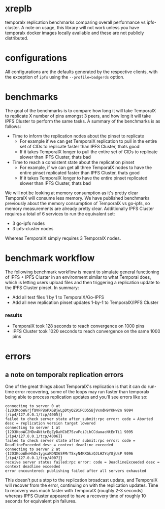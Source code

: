 # xreplb

temporalx replication benchmarks comparing overall performance vs ipfs-cluster. A note on usage, this library will not work unless you have temporalx docker images locally available and these are not publicly distributed.

# configurations

All configurations are the defaults generated by the respective clients, with the exception of `ipfs` using the `--profile=badgerds` option.

# benchmarks

The goal of the benchmarks is to compare how long it will take TemporalX to replicate X number of pins amongst 3 peers, and how long it will take IPFS Cluster to perform the same tasks. A summary of the benchmarks is as follows:

* Time to inform the replication nodes about the pinset to replicate
  * For example if we can get TemporalX replication to pull in the entire set of CIDs to replicate faster than IPFS Cluster, thats good
  * If it takes TemporalX longer to pull the entire set of CIDs to replicate slower than IPFS Cluster, thats bad
* Time to reach a consistent state about the replication pinset
  * For example, if we can get all three TemporalX nodes to have the entire pinset replicated faster than IPFS Cluster, thats good
  * If it takes TemporalX longer to have the entire pinset replicated slower than IPFS Cluster, thats bad

We will not be looking at memory consumption as it's pretty clear TemporalX will consume less memory. We have published benchmarks previously about the memory consumption of TemporalX vs go-ipfs, so memory measurements are already pretty clear. Additionally IPFS Cluster requires a total of 6 services to run the equivalent set:

* 3 go-ipfs nodes
* 3 ipfs-cluster nodes

Whereas TemporalX simply requires 3 TemporalX nodes.

# benchmark workflow

The following benchmark workflow is meant to simulate general functioning of IPFS + IPFS Cluster in an environment similar to what Temporal does, which is letting users upload files and then triggering a replication update to the IPFS Cluster pinset. In summary:

* Add all test files 1 by 1 to TemporalX/Go-IPFS
* Add all new replication pinset updates 1-by-1 to TemporalX/IPFS Cluster

### results

* TemporalX took 128 seconds to reach convergence on 1000 pins
* IPFS Cluster took 1020 seconds to reach convergence on the same 1000 pins

# errors

## a note on temporalx replication errors

One of the great things about TemporalX's replication is that it can do run-time error recovering, some of the loops may run faster than temporalx being able to process replication updates and you'll see errors like so:

```
connecting to server 0 at {12D3KooWGrjfQVFPBoPXGBjwLpDtyQZ9iFCD55BjVxndH9YKHw2n 9094 [/ip4/127.0.0.1/tcp/4005]}
failed to check server state after submit:rpc error: code = Aborted desc = replication version target lowered
connecting to server 1 at {12D3KooWC2HDv4NtkrEgZyDaHCbE7SzwFciJihCCdaoacNtEnTi1 9095 [/ip4/127.0.0.1/tcp/4006]}
failed to check server state after submit:rpc error: code = DeadlineExceeded desc = context deadline exceeded
connecting to server 2 at {12D3KooWEeHhDv1ygsaKDNX6SFMrTSxyN4KXGkzQJLH2YqYUjUsP 9096 [/ip4/127.0.0.1/tcp/4007]}
receive server status failed:rpc error: code = DeadlineExceeded desc = context deadline exceeded
error encountered: publishing failed after all servers exhausted
```

This doesn't put a stop to the replication broadcast update, and TemporalX will recover from the error, continuing on with the replication updates. Time to recovery was much faster with TemporalX (roughly 2-3 seconds) whereas IPFS Cluster appeared to have a recovery time of roughly 10 seconds for equivalent pin failures.